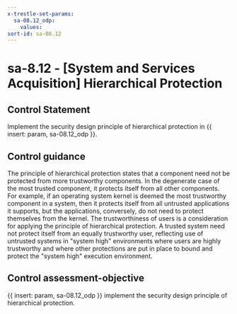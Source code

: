 ```yaml
---
x-trestle-set-params:
  sa-08.12_odp:
    values:
sort-id: sa-08.12
---
```


# sa-8.12 - \[System and Services Acquisition\] Hierarchical Protection

## Control Statement

Implement the security design principle of hierarchical protection in {{ insert: param, sa-08.12_odp }}.

## Control guidance

The principle of hierarchical protection states that a component need not be protected from more trustworthy components. In the degenerate case of the most trusted component, it protects itself from all other components. For example, if an operating system kernel is deemed the most trustworthy component in a system, then it protects itself from all untrusted applications it supports, but the applications, conversely, do not need to protect themselves from the kernel. The trustworthiness of users is a consideration for applying the principle of hierarchical protection. A trusted system need not protect itself from an equally trustworthy user, reflecting use of untrusted systems in "system high" environments where users are highly trustworthy and where other protections are put in place to bound and protect the "system high" execution environment.

## Control assessment-objective

{{ insert: param, sa-08.12_odp }} implement the security design principle of hierarchical protection.
